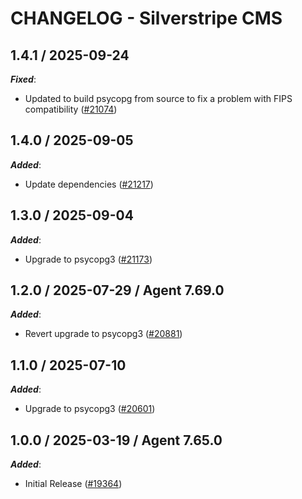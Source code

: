 # CHANGELOG - Silverstripe CMS

<!-- towncrier release notes start -->

## 1.4.1 / 2025-09-24

***Fixed***:

* Updated to build psycopg from source to fix a problem with FIPS compatibility ([#21074](https://github.com/DataDog/integrations-core/pull/21074))

## 1.4.0 / 2025-09-05

***Added***:

* Update dependencies ([#21217](https://github.com/DataDog/integrations-core/pull/21217))

## 1.3.0 / 2025-09-04

***Added***:

* Upgrade to psycopg3 ([#21173](https://github.com/DataDog/integrations-core/pull/21173))

## 1.2.0 / 2025-07-29 / Agent 7.69.0

***Added***:

* Revert upgrade to psycopg3 ([#20881](https://github.com/DataDog/integrations-core/pull/20881))

## 1.1.0 / 2025-07-10

***Added***:

* Upgrade to psycopg3 ([#20601](https://github.com/DataDog/integrations-core/pull/20601))

## 1.0.0 / 2025-03-19 / Agent 7.65.0

***Added***:

* Initial Release ([#19364](https://github.com/DataDog/integrations-core/pull/19364))
